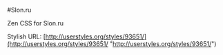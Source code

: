 #Slon.ru

Zen CSS for Slon.ru

Stylish URL: [http://userstyles.org/styles/93651/](http://userstyles.org/styles/93651/ "http://userstyles.org/styles/93651/")
